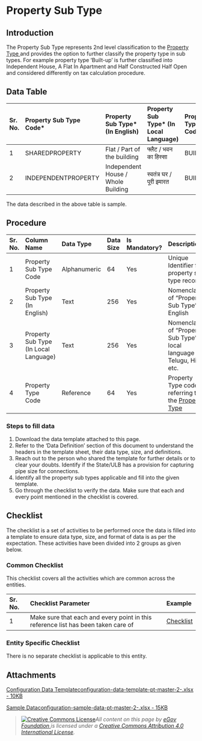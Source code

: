 # Property Sub Type

## Introduction <a id="introduction"></a>

The Property Sub Type represents 2nd level classification to the [Property Type ](property-type.md)and provides the option to further classify the property type in sub types. For example property type ‘Built-up’ is further classified into Independent House, A Flat In Apartment and Half Constructed Half Open and considered differently on tax calculation procedure.

## Data Table <a id="data-table"></a>

| Sr. No. | Property Sub Type Code\* | Property Sub Type\* \(In English\) | Property Sub Type\* \(In Local Language\) | Property Type Code\* |
| :--- | :--- | :--- | :--- | :--- |
| 1 | SHAREDPROPERTY | Flat / Part of the building | फ्लैट / भवन का हिस्सा | BUILTUP |
| 2 | INDEPENDENTPROPERTY | Independent House / Whole Building | स्वतंत्र घर / पूरी इमारत | BUILTUP |

The data described in the above table is sample.

## Procedure <a id="procedure"></a>

| Sr. No. | Column Name | Data Type | Data Size | Is Mandatory? | Description |
| :--- | :--- | :--- | :--- | :--- | :--- |
| 1 | Property Sub Type Code | Alphanumeric | 64 | Yes | Unique Identifier for property sub type record |
| 2 | Property Sub Type \(In English\) | Text | 256 | Yes | Nomenclature of “Property Sub Type” in English |
| 3 | Property Sub Type \(In Local Language\) | Text | 256 | Yes | Nomenclature of “Property Sub Type” in local language e.g. Telugu, Hindi etc. |
| 4 | Property Type Code | Reference | 64 | Yes | Property Type code referring to the [Property Type](https://docs.digit.org/configure-digit/configuring-master-data-templates/module-setup/prop-tax-data/property-type)​ |

### Steps to fill data <a id="steps-to-fill-data"></a>

1. Download the data template attached to this page.
2. Refer to the ‘Data Definition’ section of this document to understand the headers in the template sheet, their data type, size, and definitions.
3. Reach out to the person who shared the template for further details or to clear your doubts. Identify if the State/ULB has a provision for capturing pipe size for connections.
4. Identify all the property sub types applicable and fill into the given template.
5. Go through the checklist to verify the data. Make sure that each and every point mentioned in the checklist is covered.

## Checklist <a id="checklist"></a>

The checklist is a set of activities to be performed once the data is filled into a template to ensure data type, size, and format of data is as per the expectation. These activities have been divided into 2 groups as given below.

### Common Checklist <a id="common-checklist"></a>

This checklist covers all the activities which are common across the entities.

| Sr. No. | Checklist Parameter | Example |
| :--- | :--- | :--- |
| 1 | Make sure that each and every point in this reference list has been taken care of | ​[Checklist](https://docs.digit.org/configure-digit/configuring-master-data-templates/module-setup/common-config/checklist)​ |

### Entity Specific Checklist <a id="entity-specific-checklist"></a>

There is no separate checklist is applicable to this entity.

## Attachments <a id="attachments"></a>

[Configuration Data Templateconfiguration-data-template-pt-master-2-.xlsx - 10KB](https://firebasestorage.googleapis.com/v0/b/gitbook-28427.appspot.com/o/assets%2F-MERG_iQW5oN4ukgXP8K%2Fsync%2Faf47c79c944c953aed463cd5067940fc54d68630.xlsx?generation=1602050605757319&alt=media)

[Sample Dataconfiguration-sample-data-pt-master-2-.xlsx - 15KB](https://firebasestorage.googleapis.com/v0/b/gitbook-28427.appspot.com/o/assets%2F-MERG_iQW5oN4ukgXP8K%2Fsync%2Fd22df176b956ad1f9ae35b34ad36e9e12fd6db38.xlsx?generation=1602050605800117&alt=media)

> [![Creative Commons License](https://i.creativecommons.org/l/by/4.0/80x15.png)](http://creativecommons.org/licenses/by/4.0/)_All content on this page by_ [_eGov Foundation_ ](https://egov.org.in/)_is licensed under a_ [_Creative Commons Attribution 4.0 International License_](http://creativecommons.org/licenses/by/4.0/)_._


